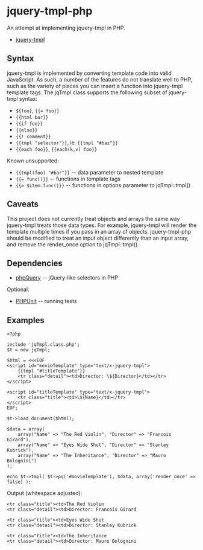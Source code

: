 jquery-tmpl-php
===============

An attempt at implementing jquery-tmpl in PHP.

* [jquery-tmpl](http://github.com/jquery/jquery-tmpl)

Syntax
------

jquery-tmpl is implemented by converting template code into valid JavaScript. As such, a number of the features do not translate well to PHP, such as the variety of places you can insert a function into jquery-tmpl template tags. The jqTmpl class supports the following subset of jquery-tmpl syntax:

* `${foo}`, `{{= foo}}`
* `{{html bar}}`
* `{{if foo}}`
* `{{else}}`
* `{{! comment}}`
* `{{tmpl "selector"}}`, ie. `{{tmpl "#baz"}}`
* `{{each foo}}`, `{{each(k,v) foo}}`

Known unsupported:

* `{{tmpl(foo) "#bar"}}` -- data parameter to nested template
* `{{= func()}}` -- functions in template tags
* `{{= $item.func()}}` -- functions in options parameter to jqTmpl::tmpl()

Caveats
-------

This project does not currently treat objects and arrays the same way jquery-tmpl treats those data types. For example, jquery-tmpl will render the template multiple times if you pass in an array of objects. jquery-tmpl-php should be modified to treat an input object differently than an input array, and remove the render_once option to jqTmpl::tmpl().

Dependencies
------------

* [phpQuery](http://code.google.com/p/phpquery/) -- jQuery-like selectors in PHP

Optional:

* [PHPUnit](http://www.phpunit.de/) -- running tests

Examples
--------

	<?php

	include 'jqTmpl.class.php';
	$t = new jqTmpl;

	$html = <<<EOF
	<script id="movieTemplate" type="text/x-jquery-tmpl"> 
		{{tmpl "#titleTemplate"}}
		<tr class="detail"><td>Director: \${Director}</td></tr>
	</script>

	<script id="titleTemplate" type="text/x-jquery-tmpl"> 
		<tr class="title"><td>\${Name}</td></tr>
	</script>
	EOF;

	$t->load_document($html);

	$data = array(
		array("Name" => "The Red Violin", "Director" => "Francois Girard"),
		array("Name" => "Eyes Wide Shut", "Director" => "Stanley Kubrick"),
		array("Name" => "The Inheritance", "Director" => "Mauro Bolognini")
	);

	echo $t->tmpl( $t->pq('#movieTemplate'), $data, array('render_once' => false) );

Output (whitespace adjusted):

	<tr class="title"><td>The Red Violin
	<tr class="detail"><td>Director: Francois Girard

	<tr class="title"><td>Eyes Wide Shut
	<tr class="detail"><td>Director: Stanley Kubrick

	<tr class="title"><td>The Inheritance
	<tr class="detail"><td>Director: Mauro Bolognini
